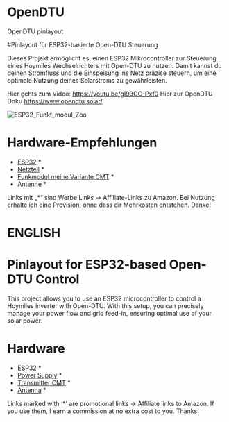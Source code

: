 # OpenDTU
OpenDTU pinlayout

#Pinlayout für ESP32-basierte Open-DTU Steuerung

Dieses Projekt ermöglicht es, einen ESP32 Mikrocontroller zur Steuerung eines Hoymiles Wechselrichters mit Open-DTU zu nutzen. Damit kannst du deinen Stromfluss und die Einspeisung ins Netz präzise steuern, um eine optimale Nutzung deines Solarstroms zu gewährleisten.

Hier gehts zum Video: https://youtu.be/gI93GC-Pxf0 
Hier zur OpenDTU Doku https://www.opendtu.solar/

![ESP32_Funkt_modul_Zoo](https://github.com/user-attachments/assets/8d8a3f7a-4dbe-45aa-bea7-11da6111b0e6)


# Hardware-Empfehlungen
- [ESP32](https://amzn.to/472ueth) *
- [Netzteil](https://amzn.to/4fUgpkK) *
- [Funkmodul meine Variante CMT](https://amzn.to/3Xg0GoY) *
- [Antenne](https://amzn.to/3MmhMeg) *
    
Links mit „*“ sind Werbe Links -> Affiliate-Links zu Amazon. Bei Nutzung erhalte ich eine Provision, ohne dass dir Mehrkosten entstehen. Danke!


# ENGLISH 
# Pinlayout for ESP32-based Open-DTU Control

This project allows you to use an ESP32 microcontroller to control a Hoymiles inverter with Open-DTU. With this setup, you can precisely manage your power flow and grid feed-in, ensuring optimal use of your solar power.

# Hardware
- [ESP32](https://amzn.to/472ueth) *
- [Power Supply](https://amzn.to/4fUgpkK) *
- [Transmitter CMT](https://amzn.to/3Xg0GoY) *
- [Antenna](https://amzn.to/3MmhMeg) *

Links marked with ‘*’ are promotional links -> Affiliate links to Amazon. If you use them, I earn a commission at no extra cost to you. Thanks!
